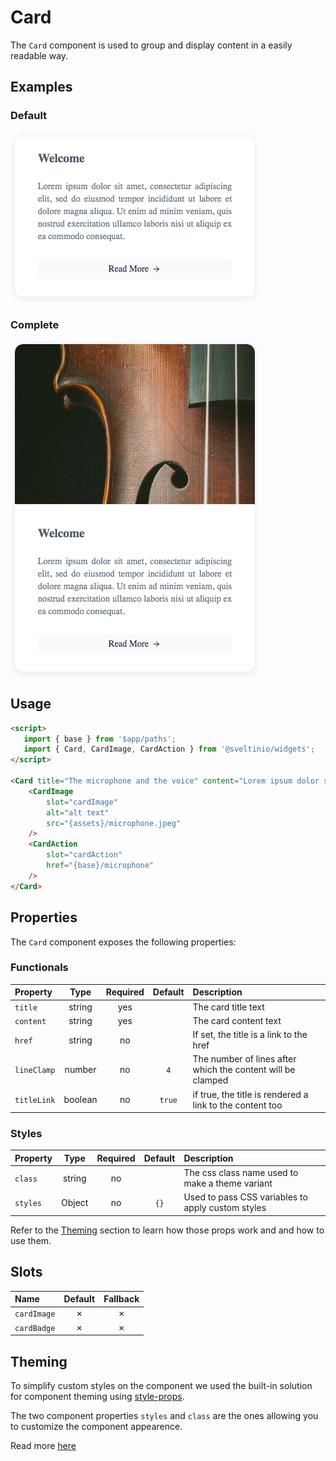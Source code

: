 # Card

The `Card` component is used to group and display content in a easily readable way.

## Examples

### Default

<img src="./assets/images/default.png" alt="Card - Default Styles" />

### Complete

<img src="./assets/images/full.png" alt="Card - Default Styles" />

## Usage

```html
<script>
   import { base } from '$app/paths';
   import { Card, CardImage, CardAction } from '@sveltinio/widgets';
</script>

<Card title="The microphone and the voice" content="Lorem ipsum dolor sit amet, consectetur adipiscing elit, sed do eiusmod tempor incididunt...">
    <CardImage
        slot="cardImage"
        alt="alt text"
        src="{assets}/microphone.jpeg"
    />
    <CardAction
        slot="cardAction"
        href="{base}/microphone"
    />
</Card>
```

## Properties

The `Card` component exposes the following properties:

### Functionals

| Property    | Type    | Required | Default | Description                                                 |
| :---------- | :-----: | :------: | :-----: | :---------------------------------------------------------- |
| `title`     | string  |   yes    |         | The card title text                                         |
| `content`   | string  |   yes    |         | The card content text                                       |
| `href`      | string  |    no    |         | If set, the title is a link to the href                     |
| `lineClamp` | number  |    no    | `4`     | The number of lines after which the content will be clamped |
| `titleLink` | boolean |    no    | `true`  | if true, the title is rendered a link to the content too    |

### Styles

| Property    | Type   | Required | Default | Description                                       |
| :---------- | :----: | :------: | :-----: | :------------------------------------------------ |
| `class`     | string |    no    |         | The css class name used to make a theme variant   |
| `styles`    | Object |    no    |   `{}`  | Used to pass CSS variables to apply custom styles |

Refer to the [Theming](#theming) section to learn how those props work and and how to use them.

## Slots

| Name         | Default | Fallback |
| :----------- | :-----: | :------: |
| `cardImage`  | ✗       |    ✗     |
| `cardBadge`  | ✗       |    ✗     |

## Theming

To simplify custom styles on the component we used the built-in solution for component theming using [style-props].

The two component properties `styles` and `class` are the ones allowing you to customize the component appearence.

Read more [here](./THEMING.md)

<!-- Resources -->
[style-props]: https://svelte.dev/docs#template-syntax-component-directives---style-props
